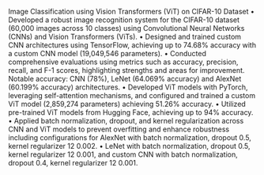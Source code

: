 Image Classification using Vision Transformers (ViT) on CIFAR-10 Dataset
•	Developed a robust image recognition system for the CIFAR-10 dataset (60,000 images across 10 classes) using Convolutional Neural Networks (CNNs) and Vision Transformers (ViTs). 
•	Designed and trained custom CNN architectures using TensorFlow, achieving up to 74.68% accuracy with a custom CNN model (19,049,546 parameters). 
•	Conducted comprehensive evaluations using metrics such as accuracy, precision, recall, and F-1 scores, highlighting strengths and areas for improvement. Notable accuracy: CNN (78%), LeNet (64.069% accuracy) and AlexNet (60.199% accuracy) architectures. 
•	Developed ViT models with PyTorch, leveraging self-attention mechanisms, and configured and trained a custom ViT model (2,859,274 parameters) achieving 51.26% accuracy. 
•	Utilized pre-trained ViT models from Hugging Face, achieving up to 94% accuracy.
•	Applied batch normalization, dropout, and kernel regularization across CNN and ViT models to prevent overfitting and enhance robustness including configurations for AlexNet with batch normalization, dropout 0.5, kernel regularizer 12 0.002. 
•	LeNet with batch normalization, dropout 0.5, kernel regularizer 12 0.001, and custom CNN with batch normalization, dropout 0.4, kernel regularizer 12 0.001. 
